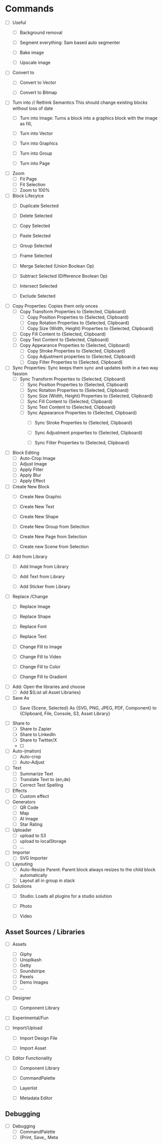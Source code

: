 # Commands

- [ ] Useful
  - [ ] Background removal
  - [ ] Segment everything: Sam based auto segmenter
  - [ ] Bake image 
  - [ ] Upscale image 
  

- [ ] Convert to
  - [ ] Convert to Vector
  - [ ] Convert to Bitmap
  


- [ ] Turn into // Rethink Semantics This should change existing blocks without loss of date
  - [ ] Turn into Image:  Turns a block into a graphics block with the image as fill, 
  - [ ] Turn into Vector
  - [ ] Turn into Graphics
  
  - [ ] Turn into Group
  - [ ] Turn into Page
  

- [ ] Zoom
  - [ ] Fit Page 
  - [ ] Fit Selection
  - [ ] Zoom to 100%

- [ ] Block Lifecylce
  -  [ ] Duplicate Selected
  -  [ ] Delete Selected
  
  -  [ ] Copy Selected
  -  [ ] Paste Selected
  -  [ ] Group Selected 
  -  [ ] Frame Selected
  
  -  [ ] Merge Selected (Union Boolean Op)
  -  [ ] Subtract Selected (Difference Boolean Op)
  -  [ ] Intersect Selected
  -  [ ] Exclude Selected 
  
- [ ] Copy Properties: Copies them only onces
    - [ ] Copy Transform Properties to {Selected, Clipboard}
      - [ ] Copy Position Properties to {Selected, Clipboard}
      - [ ] Copy Rotation Properties to {Selected, Clipboard}
      - [ ] Copy Size (Width, Height) Properties to {Selected, Clipboard}
    - [ ] Copy Fill Content to {Selected, Clipboard}
    - [ ] Copy Text Content to {Selected, Clipboard}
    - [ ] Copy Appearance Properties to {Selected, Clipboard}
      - [ ] Copy Stroke Properties to {Selected, Clipboard}
      - [ ] Copy Adjustment properties to {Selected, Clipboard}
      - [ ] Copy Filter Properties to {Selected, Clipboard}
    
- [ ] Sync Properties: Sync keeps them sync and updates both in a two way fassion 
  - [ ] Sync Transform Properties to {Selected, Clipboard}
      - [ ] Sync Position Properties to {Selected, Clipboard}
      - [ ] Sync Rotation Properties to {Selected, Clipboard}
      - [ ] Sync Size (Width, Height) Properties to {Selected, Clipboard}
    - [ ] Sync Fill Content to {Selected, Clipboard}
    - [ ] Sync Text Content to {Selected, Clipboard}
    - [ ] Sync Appearance Properties to {Selected, Clipboard}
      - [ ] Sync Stroke Properties to {Selected, Clipboard}
      - [ ] Sync Adjustment properties to {Selected, Clipboard}
      - [ ] Sync Filter Properties to {Selected, Clipboard}
  

- [ ] Block Editing
  - [ ] Auto-Crop Image 
  - [ ] Adjust Image
  - [ ] Apply Filter 
  - [ ] Apply Blur 
  - [ ] Apply Effect 

- [ ] Create New Block
  - [ ] Create New Graphic
  - [ ] Create New Text 
  - [ ] Create New Shape
  
  - [ ] Create New Group from Selection
  - [ ] Create New Page from Selection
  - [ ] Create new Scene from Selection
  

- [ ] Add from Library
  - [ ] Add Image from Library
  - [ ] Add Text from Library
  - [ ] Add Sticker from Library
  
  
  
- [ ] Replace /Change
  - [ ] Replace Image 
  - [ ] Replace Shape
  - [ ] Replace Font
  - [ ] Replace Text
  
  - [ ] Change Fill to Image
  - [ ] Change Fill to Video
  - [ ] Change Fill to Color
  - [ ] Change Fill to Gradient 


- [ ] Add: Open the libraries and choose 
  - [ ] Add ${List all Asset Libraries}

- [ ] Save As
  - [ ] Save {Scene, Selected} As {SVG, PNG, JPEG, PDF, Component} to {Clipboard, File, Console, S3, Asset Library}


- [ ] Share to
  - [ ] Share to Zapier
  - [ ] Share to LinkedIn 
  - [ ] Share to Twitter/X 
  - [ ]   

- [ ] Auto-(mation)
  - [ ] Auto-crop
  - [ ] Auto-Adjust

- [ ] Text
  - [ ] Summarize Text
  - [ ] Translate Text to {en,de}
  - [ ] Correct Text Spelling

- [ ] Effects
    - [ ] Custom effect

- [ ] Generators
  - [ ] QR Code 
  - [ ] Map 
  - [ ] AI Image
  - [ ] Star Rating
  
- [ ] Uploader
  - [ ] upload to S3
  - [ ] upload to localStorage
  - [ ] ...
- [ ] Importer
  - [ ] SVG Importer

- [ ] Layouting
  - [ ] Auto-Resize Parent: Parent block always resizes to the child block automatically
  - [ ] Layout all in group in stack

- [ ] Solutions
  - [ ] Studio: Loads all plugins for a studio solution
  - [ ] Photo 
  - [ ] Video 
  

## Asset Sources / Libraries
- [ ] Assets  
  - [ ] Giphy
  - [ ] Unsplkash
  - [ ] Getty 
  - [ ] Soundstripe
  - [ ] Pexels 
  - [ ] Demo Images
  - [ ] ...
- [ ] Designer
  - [ ] Component Library
  

- [ ] Experimental/Fun

- [ ] Import/Upload
  - [ ] Import Design File
  - [ ] Import Asset
  

- [ ] Editor Functionality
  - [ ] Component Library
  - [ ] CommandPalette
  - [ ] Layerlist 
  - [ ] Metadata Editor



## Debugging
- [ ] Debugging
  - [ ] CommandPalette
  - [ ] {Print, Save,, Meta